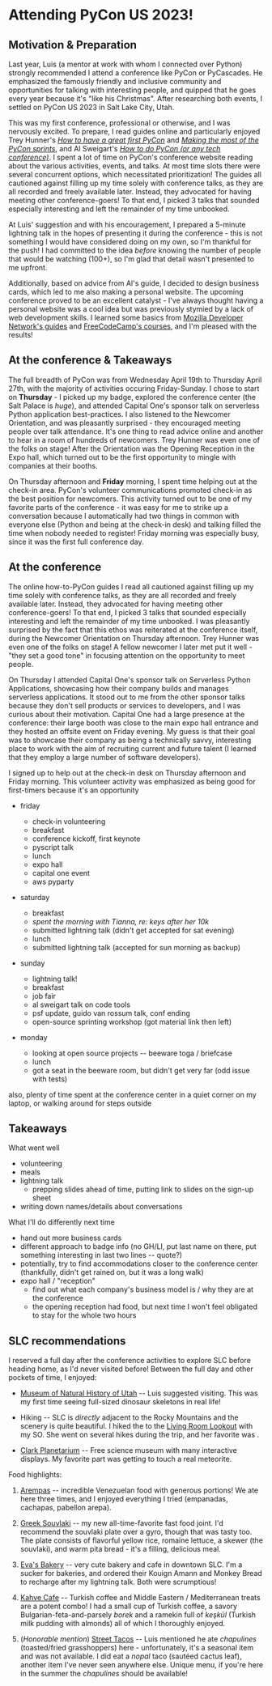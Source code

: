 # Attending PyCon US 2023!

## Motivation & Preparation

Last year, Luis (a mentor at work with whom I connected over Python) strongly recommended I attend a conference like PyCon or PyCascades.  He emphasized the famously friendly and inclusive community and opportunities for talking with interesting people, and quipped that he goes every year because it's "like his Christmas".  After researching both events, I settled on PyCon US 2023 in Salt Lake City, Utah.

This was my first conference, professional or otherwise, and I was nervously excited.  To prepare, I read guides online and particularly enjoyed Trey Hunner's [*How to have a great first PyCon*](https://treyhunner.com/2018/04/how-to-make-the-most-of-your-first-pycon/) and [*Making the most of the PyCon sprints*](https://treyhunner.com/2019/04/making-the-most-of-the-pycon-sprints/), and Al Sweigart's [*How to do PyCon (or any tech conference)*](https://automatetheboringstuff.com/how-to-do-pycon.html).  I spent a lot of time on PyCon's conference website reading about the various activities, events, and talks.  At most time slots there were several concurrent options, which necessitated prioritization!  The guides all cautioned against filling up my time solely with conference talks, as they are all recorded and freely available later.  Instead, they advocated for having meeting other conference-goers!  To that end, I picked 3 talks that sounded especially interesting and left the remainder of my time unbooked.

At Luis' suggestion and with his encouragement, I prepared a 5-minute lightning talk in the hopes of presenting it during the conference - this is not something I would have considered doing on my own, so I'm thankful for the push!  I had committed to the idea *before* knowing the number of people that would be watching (100+), so I'm glad that detail wasn't presented to me upfront.  

Additionally, based on advice from Al's guide, I decided to design business cards, which led to me also making a personal website.  The upcoming conference proved to be an excellent catalyst - I've always thought having a personal website was a cool idea but was previously stymied by a lack of web development skills.  I learned some basics from [Mozilla Developer Network's guides](https://developer.mozilla.org/en-US/docs/Learn) and [FreeCodeCamp's courses](https://www.freecodecamp.org/), and I'm pleased with the results!


## At the conference & Takeaways

The full breadth of PyCon was from Wednesday April 19th to Thursday April 27th, with the majority of activities occuring Friday-Sunday.  I chose to start on **Thursday** - I picked up my badge, explored the conference center (the Salt Palace is *huge*), and attended Capital One's sponsor talk on serverless Python application best-practices.  I also listened to the Newcomer Orientation, and was pleasantly surprised - they encouraged meeting people over talk attendance.  It's one thing to read advice online and another to hear in a room of hundreds of newcomers.  Trey Hunner was even one of the folks on stage!  After the Orientation was the Opening Reception in the Expo hall, which turned out to be the first opportunity to mingle with companies at their booths.

On Thursday afternoon and **Friday** morning, I spent time helping out at the check-in area.  PyCon's volunteer communications promoted check-in as the best position for newcomers.  This activity turned out to be one of my favorite parts of the conference - it was easy for me to strike up a conversation because I automatically had two things in common with everyone else (Python and being at the check-in desk) and talking filled the time when nobody needed to register!  Friday morning was especially busy, since it was the first full conference day.


## At the conference

The online how-to-PyCon guides I read all cautioned against filling up my time solely with conference talks, as they are all recorded and freely available later.  Instead, they advocated for having meeting other conference-goers!  To that end, I picked 3 talks that sounded especially interesting and left the remainder of my time unbooked.  I was pleasantly surprised by the fact that this ethos was reiterated at the conference itself, during the Newcomer Orientation on Thursday afternoon.  Trey Hunner was even one of the folks on stage!  A fellow newcomer I later met put it well - "they set a good tone" in focusing attention on the opportunity to meet people.



On Thursday I attended Capital One's sponsor talk on Serverless Python Applications, showcasing how their company builds and manages serverless applications.  It stood out to me from the other sponsor talks because they don't sell products or services to developers, and I was curious about their motivation.  Capital One had a large presence at the conference: their large booth was close to the main expo hall entrance and they hosted an offsite event on Friday evening.  My guess is that their goal was to showcase their company as being a technically savvy, interesting place to work with the aim of recruiting current and future talent (I learned that they employ a large number of software developers).

I signed up to help out at the check-in desk on Thursday afternoon and Friday morning.  This volunteer activity was emphasized as being good for first-timers because it's an opportunity 


- friday
    - check-in volunteering
    - breakfast
    - conference kickoff, first keynote
    - pyscript talk
    - lunch
    - expo hall
    - capital one event
    - aws pyparty

- saturday
    - breakfast
    - *spent the morning with Tianna, re: keys after her 10k*
    - submitted lightning talk (didn't get accepted for sat evening)
    - lunch
    - submitted lightning talk (accepted for sun morning as backup)

- sunday
    - lightning talk!
    - breakfast
    - job fair
    - al sweigart talk on code tools
    - psf update, guido van rossum talk, conf ending
    - open-source sprinting workshop (got material link then left)

- monday
    - looking at open source projects -- beeware toga / briefcase
    - lunch
    - got a seat in the beeware room, but didn't get very far (odd issue with tests)

also, plenty of time spent at the conference center in a quiet corner on my laptop, or walking around for steps outside


## Takeaways

What went well
- volunteering
- meals
- lightning talk
    - prepping slides ahead of time, putting link to slides on the sign-up sheet
- writing down names/details about conversations

What I'll do differently next time
- hand out more business cards
- different approach to badge info (no GH/LI, put last name on there, put something interesting in last two lines -- quote?)
- potentially, try to find accommodations closer to the conference center (thankfully, didn't get rained on, but it was a long walk)
- expo hall / "reception"
    - find out what each company's business model is / why they are at the conference
    - the opening reception had food, but next time I won't feel obligated to stay for the whole two hours


## SLC recommendations

I reserved a full day after the conference activities to explore SLC before heading home, as I'd never visited before!  Between the full day and other pockets of time, I enjoyed:

- [Museum of Natural History of Utah](https://nhmu.utah.edu/) -- Luis suggested visiting.  This was my first time seeing full-sized dinosaur skeletons in real life!

- Hiking -- SLC is *directly* adjacent to the Rocky Mountains and the scenery is quite beautiful.  I hiked the to the [Living Room Lookout](https://www.alltrails.com/trail/us/utah/the-living-room-lookout-trail) with my SO.  She went on several hikes during the trip, and her favorite was []().

- [Clark Planetarium](https://slco.org/clark-planetarium/) -- Free science museum with many interactive displays.  My favorite part was getting to touch a real meteorite.

Food highlights:

1. [Arempas](https://www.arempas.com/) -- incredible Venezuelan food with generous portions!  We ate here three times, and I enjoyed everything I tried (empanadas, cachapas, pabellon arepa).

2. [Greek Souvlaki](https://www.greeksouvlaki.com/) -- my new all-time-favorite fast food joint.  I'd recommend the souvlaki plate over a gyro, though that was tasty too.  The plate consists of flavorful yellow rice, romaine lettuce, a skewer (the souvlaki), and warm pita bread - it's a filling, delicious meal.

3. [Eva's Bakery](https://www.evasbakeryslc.com/) -- very cute bakery and cafe in downtown SLC.  I'm a sucker for bakeries, and ordered their Kouign Amann and Monkey Bread to recharge after my lightning talk.  Both were scrumptious!

4. [Kahve Cafe](https://www.kahvecafeslc.com/) -- Turkish coffee and Middle Eastern / Mediterranean treats are a potent combo!  I had a small cup of Turkish coffee, a savory Bulgarian-feta-and-parsely *borek* and a ramekin full of *keşkül* (Turkish milk pudding with almonds) all of which I thoroughly enjoyed.

5. (*Honorable mention*) [Street Tacos](https://streettacosut.com/) -- Luis mentioned he ate *chapulines* (toasted/fried grasshoppers) here - unfortunately, it's a seasonal item and was not available.  I did eat a *nopal* taco (sautéed cactus leaf), another item I've never seen anywhere else.  Unique menu, if you're here in the summer the *chapulines* should be available!
